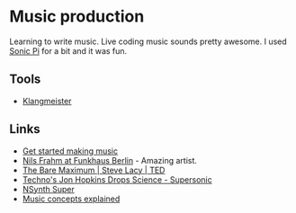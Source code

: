 # Music production
Learning to write music. Live coding music sounds pretty awesome. I used [Sonic Pi](https://github.com/samaaron/sonic-pi) for a bit and it was fun.

## Tools
- [Klangmeister](http://ctford.github.io/klangmeister/about)

## Links
- [Get started making music](https://learningmusic.ableton.com/)
- [Nils Frahm at Funkhaus Berlin](https://www.youtube.com/watch?v=kv2nmefHc9Y) - Amazing artist.
- [The Bare Maximum | Steve Lacy | TED](https://www.youtube.com/watch?v=SUnmrQfdYpg)
- [Techno's Jon Hopkins Drops Science - Supersonic](https://www.youtube.com/watch?v=gzquxwYnDvk)
- [NSynth Super](https://nsynthsuper.withgoogle.com/)
- [Music concepts explained](https://www.youtube.com/playlist?list=PL-NzMNM2cyt-RYr-8YmF0yFVDwhdklaiT)